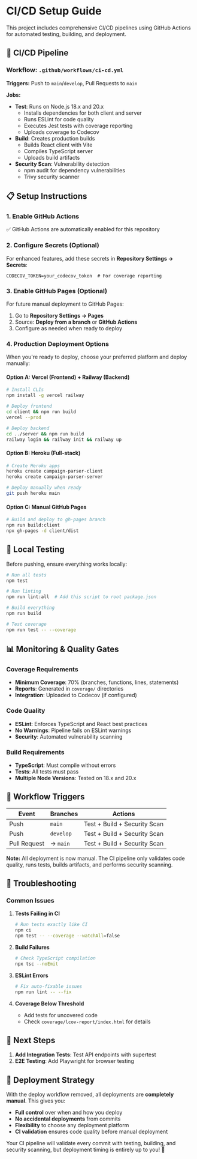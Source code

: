 # CI/CD Setup Guide

This project includes comprehensive CI/CD pipelines using GitHub Actions for automated testing, building, and deployment.

## 🚀 CI/CD Pipeline

### Workflow: `.github/workflows/ci-cd.yml`

**Triggers:** Push to `main`/`develop`, Pull Requests to `main`

**Jobs:**

- **Test**: Runs on Node.js 18.x and 20.x
  - Installs dependencies for both client and server
  - Runs ESLint for code quality
  - Executes Jest tests with coverage reporting
  - Uploads coverage to Codecov
- **Build**: Creates production builds
  - Builds React client with Vite
  - Compiles TypeScript server
  - Uploads build artifacts
- **Security Scan**: Vulnerability detection
  - npm audit for dependency vulnerabilities
  - Trivy security scanner

## 📋 Setup Instructions

### 1. Enable GitHub Actions

✅ GitHub Actions are automatically enabled for this repository

### 2. Configure Secrets (Optional)

For enhanced features, add these secrets in **Repository Settings → Secrets**:

```text
CODECOV_TOKEN=your_codecov_token  # For coverage reporting
```

### 3. Enable GitHub Pages (Optional)

For future manual deployment to GitHub Pages:

1. Go to **Repository Settings → Pages**
2. Source: **Deploy from a branch** or **GitHub Actions**
3. Configure as needed when ready to deploy

### 4. Production Deployment Options

When you're ready to deploy, choose your preferred platform and deploy manually:

#### Option A: Vercel (Frontend) + Railway (Backend)

```bash
# Install CLIs
npm install -g vercel railway

# Deploy frontend
cd client && npm run build
vercel --prod

# Deploy backend
cd ../server && npm run build
railway login && railway init && railway up
```

#### Option B: Heroku (Full-stack)

```bash
# Create Heroku apps
heroku create campaign-parser-client
heroku create campaign-parser-server

# Deploy manually when ready
git push heroku main
```

#### Option C: Manual GitHub Pages

```bash
# Build and deploy to gh-pages branch
npm run build:client
npx gh-pages -d client/dist
```

## 🧪 Local Testing

Before pushing, ensure everything works locally:

```bash
# Run all tests
npm test

# Run linting
npm run lint:all  # Add this script to root package.json

# Build everything
npm run build

# Test coverage
npm run test -- --coverage
```

## 📊 Monitoring & Quality Gates

### Coverage Requirements

- **Minimum Coverage**: 70% (branches, functions, lines, statements)
- **Reports**: Generated in `coverage/` directories
- **Integration**: Uploaded to Codecov (if configured)

### Code Quality

- **ESLint**: Enforces TypeScript and React best practices
- **No Warnings**: Pipeline fails on ESLint warnings
- **Security**: Automated vulnerability scanning

### Build Requirements

- **TypeScript**: Must compile without errors
- **Tests**: All tests must pass
- **Multiple Node Versions**: Tested on 18.x and 20.x

## 🔄 Workflow Triggers

| Event | Branches | Actions |
|-------|----------|---------|
| Push | `main` | Test + Build + Security Scan |
| Push | `develop` | Test + Build + Security Scan |
| Pull Request | → `main` | Test + Build + Security Scan |

**Note:** All deployment is now manual. The CI pipeline only validates code quality, runs tests, builds artifacts, and performs security scanning.

## 🚨 Troubleshooting

### Common Issues

1. **Tests Failing in CI**

   ```bash
   # Run tests exactly like CI
   npm ci
   npm test -- --coverage --watchAll=false
   ```

2. **Build Failures**

   ```bash
   # Check TypeScript compilation
   npx tsc --noEmit
   ```

3. **ESLint Errors**

   ```bash
   # Fix auto-fixable issues
   npm run lint -- --fix
   ```

4. **Coverage Below Threshold**
   - Add tests for uncovered code
   - Check `coverage/lcov-report/index.html` for details

## 🎯 Next Steps

1. **Add Integration Tests**: Test API endpoints with supertest
2. **E2E Testing**: Add Playwright for browser testing  

## 🚀 Deployment Strategy

With the deploy workflow removed, all deployments are **completely manual**. This gives you:

- **Full control** over when and how you deploy
- **No accidental deployments** from commits
- **Flexibility** to choose any deployment platform
- **CI validation** ensures code quality before manual deployment

Your CI pipeline will validate every commit with testing, building, and security scanning, but deployment timing is entirely up to you! 🎉
